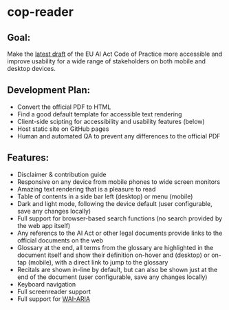 # cop-reader

## Goal:
Make the [latest draft](https://digital-strategy.ec.europa.eu/en/library/second-draft-general-purpose-ai-code-practice-published-written-independent-experts) of the EU AI Act Code of Practice more accessible and improve usability for a wide range of stakeholders on both mobile and desktop devices. 

## Development Plan:
- Convert the official PDF to HTML
- Find a good default template for accessible text rendering 
- Client-side scipting for accessibility and usability features (below)
- Host static site on GitHub pages
- Human and automated QA to prevent any differences to the official PDF

## Features:
- Disclaimer & contribution guide
- Responsive on any device from mobile phones to wide screen monitors
- Amazing text rendering that is a pleasure to read
- Table of contents in a side bar left (desktop) or menu (mobile)
- Dark and light mode, following the device default (user configurable, save any changes locally)
- Full support for browser-based search functions (no search provided by the web app itself)
- Any referencs to the AI Act or other legal documents provide links to the official documents on the web
- Glossary at the end, all terms from the glossary are highlighted in the document itself and show their definition on-hover and (desktop) or on-tap (mobile), with a direct link to jump to the glossary
- Recitals are shown in-line by default, but can also be shown just at the end of the document (user configurable, save any changes locally)
- Keyboard navigation
- Full screenreader support
- Full support for [WAI-ARIA](https://www.w3.org/WAI/standards-guidelines/aria/)
